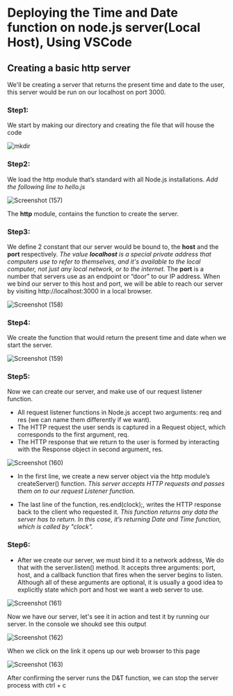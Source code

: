 # Deploying the Time and Date function on node.js server(Local Host), Using VSCode

## Creating a basic http server 
We'll be creating a server that returns the present time and date to the user, this server would be run on our localhost on port 3000. 

### **Step1:** 
We start by making our directory and creating the file that will house the code

![mkdir](https://user-images.githubusercontent.com/105195327/204980872-5ec60953-ce76-4334-9f44-c2d430c415c9.png) 

### **Step2:** 
We load the http module that’s standard with all Node.js installations. 
*Add the following line to hello.js*

![Screenshot (157)](https://user-images.githubusercontent.com/105195327/204981637-00587446-d0a2-4948-8123-37302c78ba5f.png)

The **http** module, contains the function to create the server. 

### **Step3:** 
We define 2 constant that our server would be bound to, the **host** and the **port** respectively. 
*The value **localhost** is a special private address that computers use to refer to themselves,* 
*and it's available to the local computer, not just any local network, or to the internet.*
The **port** is a number that servers use as an endpoint or “door” to our IP address. 
When we bind our server to this host and port, we will be able to reach our server by visiting http://localhost:3000 in a local browser.

![Screenshot (158)](https://user-images.githubusercontent.com/105195327/204982267-f00e64a3-2f70-4f21-a4ef-be605c1dab93.png) 

### **Step4:** 
We create the function that would return the present time and date when we start the server. 

![Screenshot (159)](https://user-images.githubusercontent.com/105195327/204982640-d2afff1c-8f44-4fbe-ab1f-589549f6f7f8.png)

### **Step5:** 
Now we can create our server, and make use of our request listener function. 
- All request listener functions in Node.js accept two arguments: req and res (we can name them differently if we want). 
- The HTTP request the user sends is captured in a Request object, which corresponds to the first argument, req. 
- The HTTP response that we return to the user is formed by interacting with the Response object in second argument, res.

![Screenshot (160)](https://user-images.githubusercontent.com/105195327/204984393-f37d2027-0c68-4e66-b36a-af3e33cd4af3.png)

- In the first line, we create a new server object via the http module’s createServer() function. 
  *This server accepts HTTP requests and passes them on to our request Listener function.* 
  
- The last line of the function, res.end(clock);, writes the HTTP response back to the client who requested it. 
  *This function returns any data the server has to return. In this case, it’s returning Date and Time function, which is called by "clock".* 

### **Step6:** 
- After we create our server, we must bind it to a network address, We do that with the server.listen() method. 
  It accepts three arguments: port, host, and a callback function that fires when the server begins to listen.
  Although all of these arguments are optional, it is usually a good idea to explicitly state which port and host we want a web server to use.
  
![Screenshot (161)](https://user-images.githubusercontent.com/105195327/204987108-b36248af-91ee-485a-962a-408767e32487.png)


Now we have our server, let's see it in action and test it by running our server. 
In the console we shoukd see this output

![Screenshot (162)](https://user-images.githubusercontent.com/105195327/204987723-cd22da0e-4248-487e-b3e0-713500d2ece0.png)


When we click on the link it opens up our web browser to this page 

![Screenshot (163)](https://user-images.githubusercontent.com/105195327/204988327-eee066e4-0acd-4d97-9529-cd3f1879f992.png)


After confirming the server runs the D&T function, we can stop the server process with ctrl + c 
